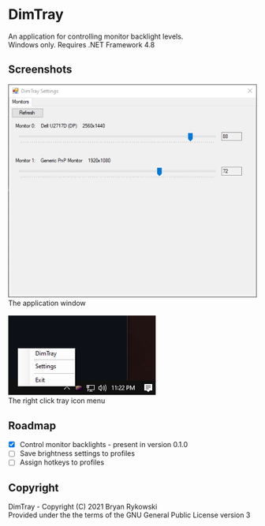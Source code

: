 # DimTray
An application for controlling monitor backlight levels.\
Windows only. Requires .NET Framework 4.8
## Screenshots
![Application window](README_images/application.png)\
The application window
\
\
![Tray icon menu](README_images/taskbar.png)\
The right click tray icon menu
## Roadmap
- [x] Control monitor backlights - present in version 0.1.0
- [ ] Save brightness settings to profiles
- [ ] Assign hotkeys to profiles
## Copyright
DimTray - Copyright (C) 2021 Bryan Rykowski\
Provided under the the terms of the GNU General Public License version 3